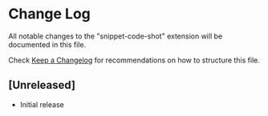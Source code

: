 # Change Log

All notable changes to the "snippet-code-shot" extension will be documented in this file.

Check [Keep a Changelog](http://keepachangelog.com/) for recommendations on how to structure this file.

## [Unreleased]

- Initial release